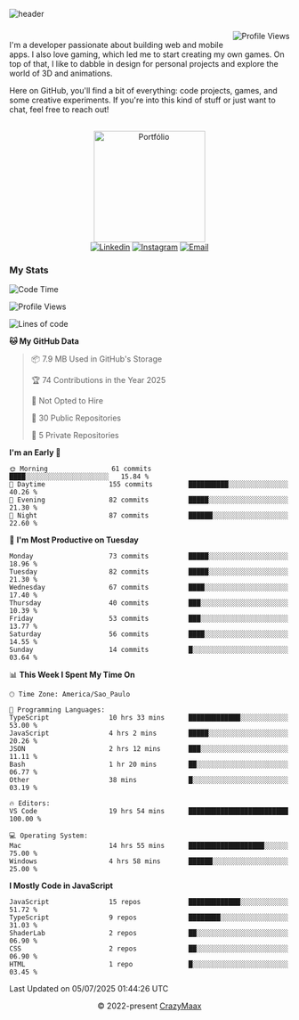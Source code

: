 ![header](https://github.com/user-attachments/assets/b00bb293-d5d2-40e2-b030-18682d9611b7)
###
<img align="right" src="https://komarev.com/ghpvc/?username=crazymaax&color=AE82CE&label=Profile+views" alt="Profile Views">

#
<div align="left">
I'm a developer passionate about building web and mobile apps. I also love gaming, which led me to start creating my own games. On top of that, I like to dabble in design for personal projects and explore the world of 3D and animations.

Here on GitHub, you'll find a bit of everything: code projects, games, and some creative experiments. If you're into this kind of stuff or just want to chat, feel free to reach out!

</div>

##

<div align="center">
  <a href="https://portfolio-max-crazymaax.vercel.app/" target="_blank"><img
      height="200em"
      src="https://github.com/user-attachments/assets/12cd41c7-5753-421f-b3d3-1623c48de6d4"
      target="_blank" alt="Portfólio"></a>
  <div align="center">
    <a href="https://www.linkedin.com/in/maxmilan/" target="_blank"><img
        src="https://img.shields.io/badge/LinkedIn-0077B5?style=for-the-badge&logo=linkedin&logoColor=white"
        target="_blank" alt="Linkedin"></a>
    <a href="https://www.instagram.com/crazy_maax/" target="_blank"><img
        src="https://img.shields.io/badge/Instagram-E4405F?style=for-the-badge&logo=instagram&logoColor=white"
        target="_blank" alt="Instagram"></a>
    <a href="mailto:oliveira.maxmilan@gmail.com" target="_blank"><img
        src="https://img.shields.io/badge/Gmail-D14836?style=for-the-badge&logo=gmail&logoColor=white"
        target="_blank" alt="Email"></a>
  </div>
</div>

### My Stats
<!--START_SECTION:waka-->
![Code Time](http://img.shields.io/badge/Code%20Time-2%2C057%20hrs%206%20mins-blue)

![Profile Views](http://img.shields.io/badge/Profile%20Views-0-blue)

![Lines of code](https://img.shields.io/badge/From%20Hello%20World%20I%27ve%20Written-170.6%20thousand%20lines%20of%20code-blue)

**🐱 My GitHub Data** 

> 📦 7.9 MB Used in GitHub's Storage 
 > 
> 🏆 74 Contributions in the Year 2025
 > 
> 🚫 Not Opted to Hire
 > 
> 📜 30 Public Repositories 
 > 
> 🔑 5 Private Repositories 
 > 
**I'm an Early 🐤** 

```text
🌞 Morning                61 commits          ████░░░░░░░░░░░░░░░░░░░░░   15.84 % 
🌆 Daytime                155 commits         ██████████░░░░░░░░░░░░░░░   40.26 % 
🌃 Evening                82 commits          █████░░░░░░░░░░░░░░░░░░░░   21.30 % 
🌙 Night                  87 commits          ██████░░░░░░░░░░░░░░░░░░░   22.60 % 
```
📅 **I'm Most Productive on Tuesday** 

```text
Monday                   73 commits          █████░░░░░░░░░░░░░░░░░░░░   18.96 % 
Tuesday                  82 commits          █████░░░░░░░░░░░░░░░░░░░░   21.30 % 
Wednesday                67 commits          ████░░░░░░░░░░░░░░░░░░░░░   17.40 % 
Thursday                 40 commits          ███░░░░░░░░░░░░░░░░░░░░░░   10.39 % 
Friday                   53 commits          ███░░░░░░░░░░░░░░░░░░░░░░   13.77 % 
Saturday                 56 commits          ████░░░░░░░░░░░░░░░░░░░░░   14.55 % 
Sunday                   14 commits          █░░░░░░░░░░░░░░░░░░░░░░░░   03.64 % 
```


📊 **This Week I Spent My Time On** 

```text
🕑︎ Time Zone: America/Sao_Paulo

💬 Programming Languages: 
TypeScript               10 hrs 33 mins      █████████████░░░░░░░░░░░░   53.00 % 
JavaScript               4 hrs 2 mins        █████░░░░░░░░░░░░░░░░░░░░   20.26 % 
JSON                     2 hrs 12 mins       ███░░░░░░░░░░░░░░░░░░░░░░   11.11 % 
Bash                     1 hr 20 mins        ██░░░░░░░░░░░░░░░░░░░░░░░   06.77 % 
Other                    38 mins             █░░░░░░░░░░░░░░░░░░░░░░░░   03.19 % 

🔥 Editors: 
VS Code                  19 hrs 54 mins      █████████████████████████   100.00 % 

💻 Operating System: 
Mac                      14 hrs 55 mins      ███████████████████░░░░░░   75.00 % 
Windows                  4 hrs 58 mins       ██████░░░░░░░░░░░░░░░░░░░   25.00 % 
```

**I Mostly Code in JavaScript** 

```text
JavaScript               15 repos            █████████████░░░░░░░░░░░░   51.72 % 
TypeScript               9 repos             ████████░░░░░░░░░░░░░░░░░   31.03 % 
ShaderLab                2 repos             ██░░░░░░░░░░░░░░░░░░░░░░░   06.90 % 
CSS                      2 repos             ██░░░░░░░░░░░░░░░░░░░░░░░   06.90 % 
HTML                     1 repo              █░░░░░░░░░░░░░░░░░░░░░░░░   03.45 % 
```




 Last Updated on 05/07/2025 01:44:26 UTC
<!--END_SECTION:waka-->

<p align="center">&copy; 2022-present <a href="https://github.com/crazymaax404/" target="_blank">CrazyMaax</a>
